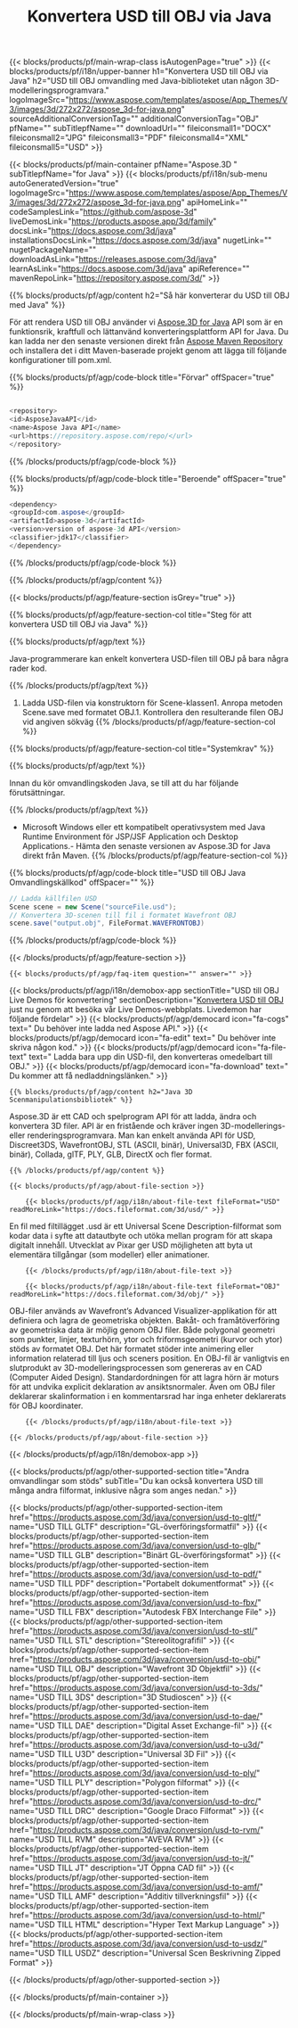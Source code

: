 ﻿---
title: Konvertera USD till OBJ via Java
weight: 530
url: /sv/java/conversion/usd-to-obj/ 
description: Exempel på Java-konverteringskod för USD-format till OBJ-fil. Använd den här exempelkoden för att konvertera USD till OBJ i valfri webb- eller datorbaserad applikation Java.
---
{{< blocks/products/pf/main-wrap-class isAutogenPage="true" >}}
{{< blocks/products/pf/i18n/upper-banner h1="Konvertera USD till OBJ via Java" h2="USD till OBJ omvandling med Java-biblioteket utan någon 3D-modelleringsprogramvara." logoImageSrc="https://www.aspose.com/templates/aspose/App_Themes/V3/images/3d/272x272/aspose_3d-for-java.png" sourceAdditionalConversionTag="" additionalConversionTag="OBJ" pfName="" subTitlepfName="" downloadUrl="" fileiconsmall1="DOCX" fileiconsmall2="JPG" fileiconsmall3="PDF" fileiconsmall4="XML" fileiconsmall5="USD" >}}

{{< blocks/products/pf/main-container pfName="Aspose.3D " subTitlepfName="for Java" >}}
{{< blocks/products/pf/i18n/sub-menu autoGeneratedVersion="true" logoImageSrc="https://www.aspose.com/templates/aspose/App_Themes/V3/images/3d/272x272/aspose_3d-for-java.png" apiHomeLink="" codeSamplesLink="https://github.com/aspose-3d" liveDemosLink="https://products.aspose.app/3d/family" docsLink="https://docs.aspose.com/3d/java" installationsDocsLink="https://docs.aspose.com/3d/java" nugetLink="" nugetPackageName="" downloadAsLink="https://releases.aspose.com/3d/java" learnAsLink="https://docs.aspose.com/3d/java" apiReference="" mavenRepoLink="https://repository.aspose.com/3d/" >}}

{{% blocks/products/pf/agp/content h2="Så här konverterar du USD till OBJ med Java" %}}

 För att rendera USD till OBJ använder vi
 [Aspose.3D for Java](https://products.aspose.com/3d/java) 
 API som är en funktionsrik, kraftfull och lättanvänd konverteringsplattform API for Java. Du kan ladda ner den senaste versionen direkt från
 [Aspose Maven Repository](https://repository.aspose.com/3d/) 
 och installera det i ditt Maven-baserade projekt genom att lägga till följande konfigurationer till pom.xml.

{{% blocks/products/pf/agp/code-block title="Förvar" offSpacer="true" %}}

```cs

<repository>
<id>AsposeJavaAPI</id>
<name>Aspose Java API</name>
<url>https://repository.aspose.com/repo/</url>
</repository>


```

{{% /blocks/products/pf/agp/code-block %}}

{{% blocks/products/pf/agp/code-block title="Beroende" offSpacer="true" %}}

```cs
<dependency>
<groupId>com.aspose</groupId>
<artifactId>aspose-3d</artifactId>
<version>version of aspose-3d API</version>
<classifier>jdk17</classifier>
</dependency>


```

{{% /blocks/products/pf/agp/code-block %}}

{{% /blocks/products/pf/agp/content %}}

{{< blocks/products/pf/agp/feature-section isGrey="true" >}}

{{% blocks/products/pf/agp/feature-section-col title="Steg för att konvertera USD till OBJ via Java" %}}

{{% blocks/products/pf/agp/text %}}

 Java-programmerare kan enkelt konvertera USD-filen till OBJ på bara några rader kod.

{{% /blocks/products/pf/agp/text %}}

1. Ladda USD-filen via konstruktorn för Scene-klassen1. Anropa metoden Scene.save med formatet OBJ.1. Kontrollera den resulterande filen OBJ vid angiven sökväg
{{% /blocks/products/pf/agp/feature-section-col %}}

{{% blocks/products/pf/agp/feature-section-col title="Systemkrav" %}}

{{% blocks/products/pf/agp/text %}}

 Innan du kör omvandlingskoden Java, se till att du har följande förutsättningar.

{{% /blocks/products/pf/agp/text %}}

- Microsoft Windows eller ett kompatibelt operativsystem med Java Runtime Environment för JSP/JSF Application och Desktop Applications.- Hämta den senaste versionen av Aspose.3D for Java direkt från Maven.
{{% /blocks/products/pf/agp/feature-section-col %}}

{{% blocks/products/pf/agp/code-block title="USD till OBJ Java Omvandlingskällkod" offSpacer="" %}}

```cs
// Ladda källfilen USD
Scene scene = new Scene("sourceFile.usd");
// Konvertera 3D-scenen till fil i formatet Wavefront OBJ
scene.save("output.obj", FileFormat.WAVEFRONTOBJ)

```

{{% /blocks/products/pf/agp/code-block %}}

{{< /blocks/products/pf/agp/feature-section >}}

    {{< blocks/products/pf/agp/faq-item question="" answer="" >}}
 

<!-- aboutfile Starts -->

{{< blocks/products/pf/agp/i18n/demobox-app sectionTitle="USD till OBJ Live Demos för konvertering" sectionDescription="[Konvertera USD till OBJ](https://products.aspose.app/3d/conversion/usd-to-obj) just nu genom att besöka vår Live Demos-webbplats. Livedemon har följande fördelar" >}}
        {{< blocks/products/pf/agp/democard icon="fa-cogs" text=" Du behöver inte ladda ned Aspose API." >}}
        {{< blocks/products/pf/agp/democard icon="fa-edit" text=" Du behöver inte skriva någon kod." >}}
        {{< blocks/products/pf/agp/democard icon="fa-file-text" text=" Ladda bara upp din USD-fil, den konverteras omedelbart till OBJ." >}}
        {{< blocks/products/pf/agp/democard icon="fa-download" text=" Du kommer att få nedladdningslänken." >}}

    {{% blocks/products/pf/agp/content h2="Java 3D Scenmanipulationsbibliotek" %}}

 Aspose.3D är ett CAD och spelprogram API för att ladda, ändra och konvertera 3D filer. API är en fristående och kräver ingen 3D-modellerings- eller renderingsprogramvara. Man kan enkelt använda API för USD, Discreet3DS, WavefrontOBJ, STL (ASCII, binär), Universal3D, FBX (ASCII, binär), Collada, glTF, PLY, GLB, DirectX och fler format. 



    {{% /blocks/products/pf/agp/content %}}

    {{< blocks/products/pf/agp/about-file-section >}}

        {{< blocks/products/pf/agp/i18n/about-file-text fileFormat="USD" readMoreLink="https://docs.fileformat.com/3d/usd/" >}}

En fil med filtillägget .usd är ett Universal Scene Description-filformat som kodar data i syfte att datautbyte och utöka mellan program för att skapa digitalt innehåll. Utvecklat av Pixar ger USD möjligheten att byta ut elementära tillgångar (som modeller) eller animationer.

        {{< /blocks/products/pf/agp/i18n/about-file-text >}}

        {{< blocks/products/pf/agp/i18n/about-file-text fileFormat="OBJ" readMoreLink="https://docs.fileformat.com/3d/obj/" >}}

OBJ-filer används av Wavefront&rsquo;s Advanced Visualizer-applikation för att definiera och lagra de geometriska objekten. Bakåt- och framåtöverföring av geometriska data är möjlig genom OBJ filer. Både polygonal geometri som punkter, linjer, texturhörn, ytor och friformsgeometri (kurvor och ytor) stöds av formatet OBJ. Det här formatet stöder inte animering eller information relaterad till ljus och sceners position. En OBJ-fil är vanligtvis en slutprodukt av 3D-modelleringsprocessen som genereras av en CAD (Computer Aided Design). Standardordningen för att lagra hörn är moturs för att undvika explicit deklaration av ansiktsnormaler. Även om OBJ filer deklarerar skalinformation i en kommentarsrad har inga enheter deklarerats för OBJ koordinater.


        {{< /blocks/products/pf/agp/i18n/about-file-text >}}

    {{< /blocks/products/pf/agp/about-file-section >}}

{{< /blocks/products/pf/agp/i18n/demobox-app >}}

<!-- aboutfile Ends -->

{{< blocks/products/pf/agp/other-supported-section title="Andra omvandlingar som stöds" subTitle="Du kan också konvertera USD till många andra filformat, inklusive några som anges nedan." >}}

{{< blocks/products/pf/agp/other-supported-section-item href="https://products.aspose.com/3d/java/conversion/usd-to-gltf/" name="USD TILL GLTF" description="GL-överföringsformatfil" >}}
{{< blocks/products/pf/agp/other-supported-section-item href="https://products.aspose.com/3d/java/conversion/usd-to-glb/" name="USD TILL GLB" description="Binärt GL-överföringsformat" >}}
{{< blocks/products/pf/agp/other-supported-section-item href="https://products.aspose.com/3d/java/conversion/usd-to-pdf/" name="USD TILL PDF" description="Portabelt dokumentformat" >}}
{{< blocks/products/pf/agp/other-supported-section-item href="https://products.aspose.com/3d/java/conversion/usd-to-fbx/" name="USD TILL FBX" description="Autodesk FBX Interchange File" >}}
{{< blocks/products/pf/agp/other-supported-section-item href="https://products.aspose.com/3d/java/conversion/usd-to-stl/" name="USD TILL STL" description="Stereolitografifil" >}}
{{< blocks/products/pf/agp/other-supported-section-item href="https://products.aspose.com/3d/java/conversion/usd-to-obj/" name="USD TILL OBJ" description="Wavefront 3D Objektfil" >}}
{{< blocks/products/pf/agp/other-supported-section-item href="https://products.aspose.com/3d/java/conversion/usd-to-3ds/" name="USD TILL 3DS" description="3D Studioscen" >}}
{{< blocks/products/pf/agp/other-supported-section-item href="https://products.aspose.com/3d/java/conversion/usd-to-dae/" name="USD TILL DAE" description="Digital Asset Exchange-fil" >}}
{{< blocks/products/pf/agp/other-supported-section-item href="https://products.aspose.com/3d/java/conversion/usd-to-u3d/" name="USD TILL U3D" description="Universal 3D Fil" >}}
{{< blocks/products/pf/agp/other-supported-section-item href="https://products.aspose.com/3d/java/conversion/usd-to-ply/" name="USD TILL PLY" description="Polygon filformat" >}}
{{< blocks/products/pf/agp/other-supported-section-item href="https://products.aspose.com/3d/java/conversion/usd-to-drc/" name="USD TILL DRC" description="Google Draco Filformat" >}}
{{< blocks/products/pf/agp/other-supported-section-item href="https://products.aspose.com/3d/java/conversion/usd-to-rvm/" name="USD TILL RVM" description="AVEVA RVM" >}}
{{< blocks/products/pf/agp/other-supported-section-item href="https://products.aspose.com/3d/java/conversion/usd-to-jt/" name="USD TILL JT" description="JT Öppna CAD fil" >}}
{{< blocks/products/pf/agp/other-supported-section-item href="https://products.aspose.com/3d/java/conversion/usd-to-amf/" name="USD TILL AMF" description="Additiv tillverkningsfil" >}}
{{< blocks/products/pf/agp/other-supported-section-item href="https://products.aspose.com/3d/java/conversion/usd-to-html/" name="USD TILL HTML" description="Hyper Text Markup Language" >}}
{{< blocks/products/pf/agp/other-supported-section-item href="https://products.aspose.com/3d/java/conversion/usd-to-usdz/" name="USD TILL USDZ" description="Universal Scen Beskrivning Zipped Format" >}}

{{< /blocks/products/pf/agp/other-supported-section >}}

{{< /blocks/products/pf/main-container >}}
    
{{< /blocks/products/pf/main-wrap-class >}}